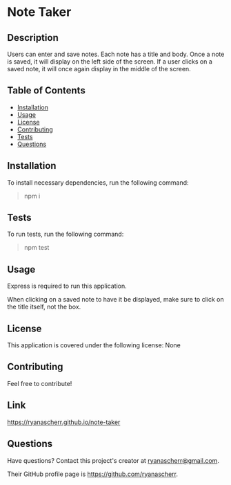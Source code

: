 # Note Taker

## Description

Users can enter and save notes. Each note has a title and body. Once a note is saved, it will display on the left side of the screen. If a user clicks on a saved note, it will once again display in the middle of the screen.

## Table of Contents

- [Installation](#installation)
- [Usage](#usage)
- [License](#license)
- [Contributing](#contributing)
- [Tests](#tests)
- [Questions](#questions)

## Installation

To install necessary dependencies, run the following command:

> npm i 

## Tests

To run tests, run the following command:

> npm test 

## Usage

Express is required to run this application.

When clicking on a saved note to have it be displayed, make sure to click on the title itself, not the box.

## License

This application is covered under the following license: None

## Contributing

Feel free to contribute!

## Link

https://ryanascherr.github.io/note-taker

## Questions

Have questions? Contact this project's creator at ryanascherr@gmail.com.

Their GitHub profile page is https://github.com/ryanascherr.

